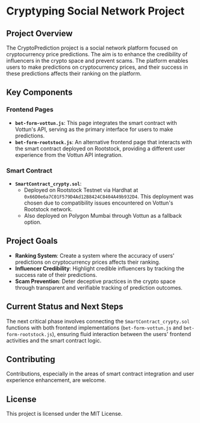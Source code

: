 # Cryptyping Social Network Project

## Project Overview

The CryptoPrediction project is a social network platform focused on cryptocurrency price predictions. The aim is to enhance the credibility of influencers in the crypto space and prevent scams. The platform enables users to make predictions on cryptocurrency prices, and their success in these predictions affects their ranking on the platform.

## Key Components

### Frontend Pages

- **`bet-form-vottun.js`**: This page integrates the smart contract with Vottun's API, serving as the primary interface for users to make predictions.
- **`bet-form-rootstock.js`**: An alternative frontend page that interacts with the smart contract deployed on Rootstock, providing a different user experience from the Vottun API integration.

### Smart Contract

- **`SmartContract_crypty.sol`**:
  - Deployed on Rootstock Testnet via Hardhat at `0x66D0e6a7C01F579D4Ad12B8424C8404A49b932D4`. This deployment was chosen due to compatibility issues encountered on Vottun's Rootstock network.
  - Also deployed on Polygon Mumbai through Vottun as a fallback option.

## Project Goals

- **Ranking System**: Create a system where the accuracy of users' predictions on cryptocurrency prices affects their ranking.
- **Influencer Credibility**: Highlight credible influencers by tracking the success rate of their predictions.
- **Scam Prevention**: Deter deceptive practices in the crypto space through transparent and verifiable tracking of prediction outcomes.

## Current Status and Next Steps

The next critical phase involves connecting the `SmartContract_crypty.sol` functions with both frontend implementations (`bet-form-vottun.js` and `bet-form-rootstock.js`), ensuring fluid interaction between the users' frontend activities and the smart contract logic.

## Contributing

Contributions, especially in the areas of smart contract integration and user experience enhancement, are welcome.

## License

This project is licensed under the MIT License.
